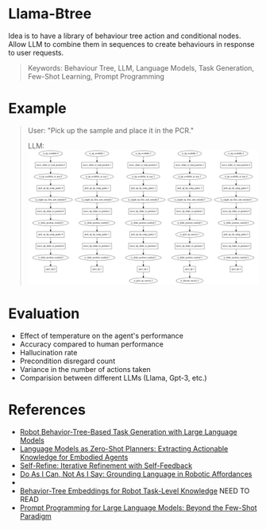 # Llama-Btree

Idea is to have a library of behaviour tree action and conditional nodes. Allow LLM to combine them in sequences to create behaviours in response to user requests.

> Keywords: Behaviour Tree, LLM, Language Models, Task Generation, Few-Shot Learning, Prompt Programming

# Example
> User: "Pick up the sample and place it in the PCR."
>
> LLM: 
![](./assets/behavior_tree.png)

# Evaluation
 - Effect of temperature on the agent's performance
 - Accuracy compared to human performance
 - Hallucination rate
 - Precondition disregard count
 - Variance in the number of actions taken
 - Comparision between different LLMs (Llama, Gpt-3, etc.)

# References
- [Robot Behavior-Tree-Based Task Generation with Large Language Models](https://arxiv.org/pdf/2302.12927.pdf)
- [Language Models as Zero-Shot Planners: Extracting Actionable Knowledge for Embodied Agents](https://arxiv.org/abs/2201.07207)
- [Self-Refine: Iterative Refinement with Self-Feedback](https://arxiv.org/abs/2303.17651)
- [Do As I Can, Not As I Say: Grounding Language in Robotic Affordances](https://arxiv.org/abs/2204.01691)
-
- [Behavior-Tree Embeddings for Robot Task-Level Knowledge](https://ieeexplore.ieee.org/document/9981774/) NEED TO READ
- [Prompt Programming for Large Language Models: Beyond the Few-Shot Paradigm](https://arxiv.org/pdf/2102.07350.pdf)

